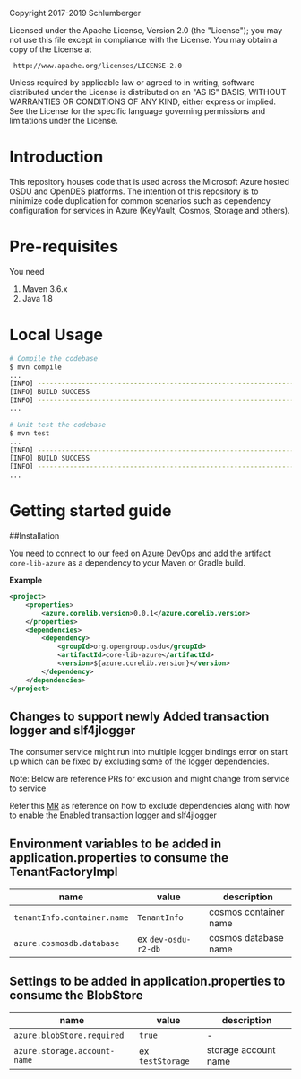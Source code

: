 Copyright 2017-2019 Schlumberger

Licensed under the Apache License, Version 2.0 (the "License");
you may not use this file except in compliance with the License.
You may obtain a copy of the License at

     http://www.apache.org/licenses/LICENSE-2.0

Unless required by applicable law or agreed to in writing, software
distributed under the License is distributed on an "AS IS" BASIS,
WITHOUT WARRANTIES OR CONDITIONS OF ANY KIND, either express or implied.
See the License for the specific language governing permissions and
limitations under the License.

# Introduction

This repository houses code that is used across the Microsoft Azure hosted OSDU and OpenDES platforms. The intention of this repository is to minimize code duplication for common scenarios such as dependency configuration for services in Azure (KeyVault, Cosmos, Storage and others).
 
# Pre-requisites

You need
 
 1. Maven 3.6.x
 2. Java 1.8

# Local Usage

```bash
# Compile the codebase
$ mvn compile
...
[INFO] ------------------------------------------------------------------------
[INFO] BUILD SUCCESS
[INFO] ------------------------------------------------------------------------
...

# Unit test the codebase
$ mvn test
...
[INFO] ------------------------------------------------------------------------
[INFO] BUILD SUCCESS
[INFO] ------------------------------------------------------------------------
...
```

# Getting started guide

##Installation

You need to connect to our feed on [Azure DevOps](https://slb-swt.visualstudio.com/data-at-rest/ProdOps%20-%20Production%20Engineer/_packaging?feed=slb-dps&_a=feed) and add the artifact `core-lib-azure` as a dependency to your Maven or Gradle build.

**Example**

```xml
<project>
    <properties>
        <azure.corelib.version>0.0.1</azure.corelib.version>
    </properties>
    <dependencies>
        <dependency>
            <groupId>org.opengroup.osdu</groupId>
            <artifactId>core-lib-azure</artifactId>
            <version>${azure.corelib.version}</version>
        </dependency>
    </dependencies>
</project>
```

## Changes to support newly Added transaction logger and slf4jlogger
The consumer service might run into multiple logger bindings error on start up
which can be fixed by excluding some of the logger dependencies.

Note: Below are reference PRs for exclusion and might change from service to service

Refer this [MR](https://community.opengroup.org/osdu/platform/security-and-compliance/entitlements-azure/-/merge_requests/13) as reference on how to exclude dependencies along with how to enable the 
Enabled transaction logger and slf4jlogger
## Environment variables to be added in application.properties to consume the TenantFactoryImpl
| name | value | description |
| ---  | ---   | ---         |
| `tenantInfo.container.name` | `TenantInfo` | cosmos container name |
| `azure.cosmosdb.database` | ex `dev-osdu-r2-db` | cosmos database name |

## Settings to be added in application.properties to consume the BlobStore
| name | value | description |
| ---  | ---   | ---         |
| `azure.blobStore.required` | `true` | - |
| `azure.storage.account-name` | ex `testStorage` | storage account name |
